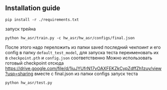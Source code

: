 ## Installation guide

```shell
pip install -r ./requirements.txt
```

запуск трейна

```
python hw_asr/train.py -c hw_asr/hw_asr/configs/final.json
```

После этого надо переложить из папки saved последний чекпоинт и его config в папку `default_test_model`, для запуска теста
переименовать их в `checkpoint.pth` и `config.json` соответственно
Можно использовать готовый checkpoint отсюда https://drive.google.com/file/d/1iuJYUfrN17vOAXFEKZkCypZdffZh1zuy/view?usp=sharing вместе с final.json из папки configs
запуск теста

```
python hw_asr/test.py
```
